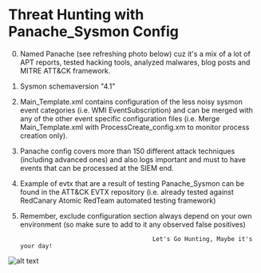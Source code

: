 # Threat Hunting with Panache_Sysmon Config

0. Named Panache (see refreshing photo below) cuz it's a mix of a lot of APT reports, tested hacking tools, analyzed malwares, blog posts and MITRE ATT&CK framework.  
1. Sysmon schemaversion "4.1"
2. Main_Template.xml contains configuration of the less noisy sysmon event categories (i.e. WMI EventSubscription) and can be merged with any of the other event specific configuration files (i.e. Merge Main_Template.xml with ProcessCreate_config.xm to monitor process creation only).
3. Panache config covers more than 150 different attack techniques (including advanced ones) and also logs important and must to have events that can be processed at the SIEM end.
4. Example of evtx that are a result of testing Panache_Sysmon can be found in the ATT&CK EVTX repository (i.e. already tested against RedCanary Atomic RedTeam automated testing framework) 
5. Remember, exclude configuration section always depend on your own environment (so make sure to add to it any observed false positives)

                                            Let's Go Hunting, Maybe it's your day!


![alt text](https://raw.githubusercontent.com/sbousseaden/Panache_Sysmon/master/panache.jpg)
